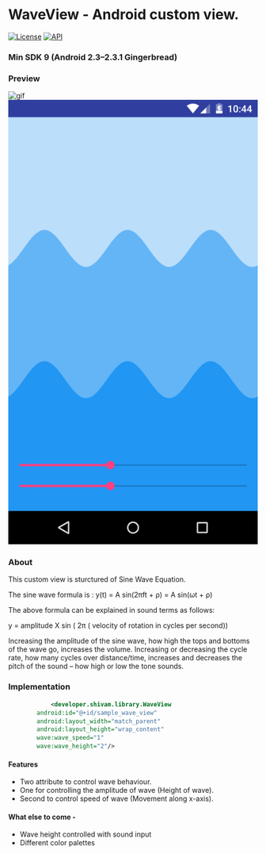 # WaveView - Android custom view.

[![License](https://img.shields.io/badge/License-Apache%202-blue.svg)](http://www.apache.org/licenses/LICENSE-2.0.html)
[![API](https://img.shields.io/badge/API-8%2B-brightred.svg)](https://github.com/developer-shivam/WaveView.git)

### Min SDK 9 (Android 2.3–2.3.1 Gingerbread)

### Preview
![gif](screenshots/wave_gif.gif) ![screenshot](screenshots/screenshot.png) 

### About
This custom view is sturctured of Sine Wave Equation.

The sine wave formula is : 
y(t) = A sin(2πft + ρ) = A sin(ωt + ρ)

The above formula can be explained in sound terms as follows:

y = amplitude X sin ( 2π ( velocity of rotation in cycles per second))

Increasing the amplitude of the sine wave, how high the tops and bottoms of the wave go, increases the volume.  Increasing or decreasing the cycle rate, how many cycles over distance/time, increases and decreases the pitch of the sound – how high or low the tone sounds.

### Implementation 

```xml
			<developer.shivam.library.WaveView
        android:id="@+id/sample_wave_view"
        android:layout_width="match_parent"
        android:layout_height="wrap_content"
        wave:wave_speed="1"
        wave:wave_height="2"/>
```

#### Features 
- Two attribute to control wave behaviour.
- One for controlling the amplitude of wave (Height of wave).
- Second to control speed of wave (Movement along x-axis).

#### What else to come - 
- Wave height controlled with sound input
- Different color palettes
